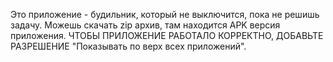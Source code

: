 Это приложение - будильник, который не выключится, пока не решишь задачу. Можешь скачать zip архив, там находится APK версия приложения. 
ЧТОБЫ ПРИЛОЖЕНИЕ РАБОТАЛО КОРРЕКТНО, ДОБАВЬТЕ РАЗРЕШЕНИЕ "Показывать по верх всех приложений". 
